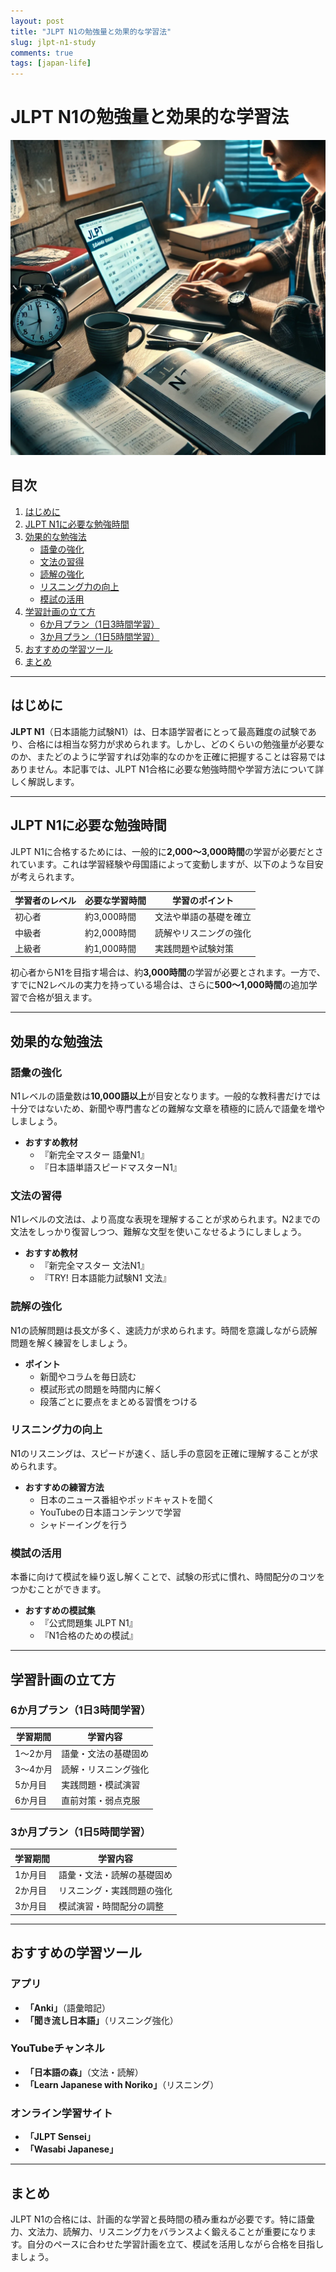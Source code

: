 ```yaml
---
layout: post
title: "JLPT N1の勉強量と効果的な学習法"
slug: jlpt-n1-study
comments: true
tags: [japan-life]
---
```


# JLPT N1の勉強量と効果的な学習法  

![JLPT N1の勉強シーン](/assets/img/jlpt/jlpt-n1.webp)

## 目次  
1. [はじめに](#はじめに)  
2. [JLPT N1に必要な勉強時間](#jlpt-n1に必要な勉強時間)  
3. [効果的な勉強法](#効果的な勉強法)  
   - [語彙の強化](#語彙の強化)  
   - [文法の習得](#文法の習得)  
   - [読解の強化](#読解の強化)  
   - [リスニング力の向上](#リスニング力の向上)  
   - [模試の活用](#模試の活用)  
4. [学習計画の立て方](#学習計画の立て方)  
   - [6か月プラン（1日3時間学習）](#6か月プラン1日3時間学習)  
   - [3か月プラン（1日5時間学習）](#3か月プラン1日5時間学習)  
5. [おすすめの学習ツール](#おすすめの学習ツール)  
6. [まとめ](#まとめ)

---

## はじめに  
**JLPT N1**（日本語能力試験N1）は、日本語学習者にとって最高難度の試験であり、合格には相当な努力が求められます。しかし、どのくらいの勉強量が必要なのか、またどのように学習すれば効率的なのかを正確に把握することは容易ではありません。本記事では、JLPT N1合格に必要な勉強時間や学習方法について詳しく解説します。  

---

## JLPT N1に必要な勉強時間  
JLPT N1に合格するためには、一般的に**2,000～3,000時間**の学習が必要だとされています。これは学習経験や母国語によって変動しますが、以下のような目安が考えられます。  

| 学習者のレベル | 必要な学習時間 | 学習のポイント |  
|--------------|--------------|--------------|  
| 初心者       | 約3,000時間  | 文法や単語の基礎を確立 |  
| 中級者       | 約2,000時間  | 読解やリスニングの強化 |  
| 上級者       | 約1,000時間  | 実践問題や試験対策 |  

初心者からN1を目指す場合は、約**3,000時間**の学習が必要とされます。一方で、すでにN2レベルの実力を持っている場合は、さらに**500～1,000時間**の追加学習で合格が狙えます。  

---

## 効果的な勉強法  

### 語彙の強化  
N1レベルの語彙数は**10,000語以上**が目安となります。一般的な教科書だけでは十分ではないため、新聞や専門書などの難解な文章を積極的に読んで語彙を増やしましょう。  

- **おすすめ教材**  
  - 『新完全マスター 語彙N1』  
  - 『日本語単語スピードマスターN1』  

### 文法の習得  
N1レベルの文法は、より高度な表現を理解することが求められます。N2までの文法をしっかり復習しつつ、難解な文型を使いこなせるようにしましょう。  

- **おすすめ教材**  
  - 『新完全マスター 文法N1』  
  - 『TRY! 日本語能力試験N1 文法』  

### 読解の強化  
N1の読解問題は長文が多く、速読力が求められます。時間を意識しながら読解問題を解く練習をしましょう。  

- **ポイント**  
  - 新聞やコラムを毎日読む  
  - 模試形式の問題を時間内に解く  
  - 段落ごとに要点をまとめる習慣をつける  

### リスニング力の向上  
N1のリスニングは、スピードが速く、話し手の意図を正確に理解することが求められます。  

- **おすすめの練習方法**  
  - 日本のニュース番組やポッドキャストを聞く  
  - YouTubeの日本語コンテンツで学習  
  - シャドーイングを行う  

### 模試の活用  
本番に向けて模試を繰り返し解くことで、試験の形式に慣れ、時間配分のコツをつかむことができます。  

- **おすすめの模試集**  
  - 『公式問題集 JLPT N1』  
  - 『N1合格のための模試』  

---

## 学習計画の立て方  

### 6か月プラン（1日3時間学習）  

| 学習期間 | 学習内容 |  
|--------|--------|  
| 1～2か月 | 語彙・文法の基礎固め |  
| 3～4か月 | 読解・リスニング強化 |  
| 5か月目 | 実践問題・模試演習 |  
| 6か月目 | 直前対策・弱点克服 |  

### 3か月プラン（1日5時間学習）  

| 学習期間 | 学習内容 |  
|--------|--------|  
| 1か月目 | 語彙・文法・読解の基礎固め |  
| 2か月目 | リスニング・実践問題の強化 |  
| 3か月目 | 模試演習・時間配分の調整 |  

---

## おすすめの学習ツール  

### アプリ  
- **「Anki」**（語彙暗記）  
- **「聞き流し日本語」**（リスニング強化）  

### YouTubeチャンネル  
- **「日本語の森」**（文法・読解）  
- **「Learn Japanese with Noriko」**（リスニング）  

### オンライン学習サイト  
- **「JLPT Sensei」**  
- **「Wasabi Japanese」**  

---

## まとめ  
JLPT N1の合格には、計画的な学習と長時間の積み重ねが必要です。特に語彙力、文法力、読解力、リスニング力をバランスよく鍛えることが重要になります。自分のペースに合わせた学習計画を立て、模試を活用しながら合格を目指しましょう。  

